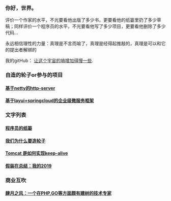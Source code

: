 ### 你好，世界。


评价一个作家的水平，不光要看他出版了多少书，更要看他的纸篓里扔了多少草稿；同样评价一个程序员的水平，不光要看他写了多少项目，更要看他删除了多少代码...

永远相信理性的力量：真理是不言而喻了，真理是经得起推敲的，真理是可以和它的提出者解绑的



我的gitHub： [让这个宇宙的墒增加得慢一些](https://github.com/rongjoker).

### 自造的轮子or参与的项目

####  [基于netty的http-server](https://github.com/rongjoker/quarantineJ)
####  [基于layui+springcloud的企业级微服务框架](https://gitee.com/owenwangwen/open-capacity-platform)

### 文字列表
####  [程序员的纸篓](blog/programmerswastebasket/programmerswastebasket.md) 
####  [我们为什么要造轮子](blog/whywemakecycle/whywemakecycle.md) 
####  [Tomcat 是如何实现keep-alive](blog/tomcat2keepalive/tomcat2keepalive.md) 
####  [假装在总结：我的2019](blog/reviewin2019/reviewin2019.md) 



### 商业互吹
####  [肆月之风：一个在PHP,GO等方面颇有建树的技术专家](https://acme.top/) 